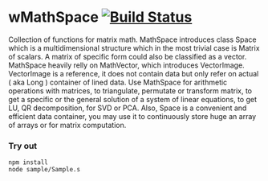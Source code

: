 
# wMathSpace [![Build Status](https://travis-ci.org/Wandalen/wMathSpace.svg?branch=master)](https://travis-ci.org/Wandalen/wMathSpace)

Collection of functions for matrix math. MathSpace introduces class Space which is a multidimensional structure which in the most trivial case is Matrix of scalars. A matrix of specific form could also be classified as a vector. MathSpace heavily relly on MathVector, which introduces VectorImage. VectorImage is a reference, it does not contain data but only refer on actual ( aka Long ) container of lined data.  Use MathSpace for arithmetic operations with matrices, to triangulate, permutate or transform matrix, to get a specific or the general solution of a system of linear equations, to get LU, QR decomposition, for SVD or PCA. Also, Space is a convenient and efficient data container, you may use it to continuously store huge an array of arrays or for matrix computation.

### Try out
```
npm install
node sample/Sample.s
```







































































